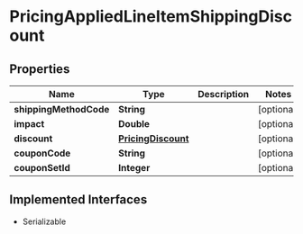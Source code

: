 

# PricingAppliedLineItemShippingDiscount


## Properties

| Name | Type | Description | Notes |
|------------ | ------------- | ------------- | -------------|
|**shippingMethodCode** | **String** |  |  [optional] |
|**impact** | **Double** |  |  [optional] |
|**discount** | [**PricingDiscount**](PricingDiscount.md) |  |  [optional] |
|**couponCode** | **String** |  |  [optional] |
|**couponSetId** | **Integer** |  |  [optional] |


## Implemented Interfaces

* Serializable



